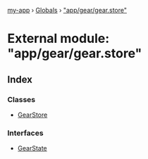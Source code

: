 [my-app](../README.md) › [Globals](../globals.md) › ["app/gear/gear.store"](_app_gear_gear_store_.md)

# External module: "app/gear/gear.store"

## Index

### Classes

* [GearStore](../classes/_app_gear_gear_store_.gearstore.md)

### Interfaces

* [GearState](../interfaces/_app_gear_gear_store_.gearstate.md)
